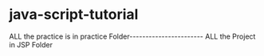 # java-script-tutorial
ALL the practice is in practice Folder-----------------------
ALL the Project in JSP Folder
